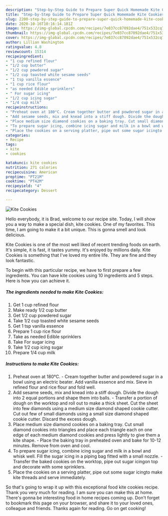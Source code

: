 ```yaml
---
description: "Step-by-Step Guide to Prepare Super Quick Homemade Kite Cookies"
title: "Step-by-Step Guide to Prepare Super Quick Homemade Kite Cookies"
slug: 2200-step-by-step-guide-to-prepare-super-quick-homemade-kite-cookies
date: 2020-10-16T10:16:14.181Z
image: https://img-global.cpcdn.com/recipes/7e037cc87092dae4/751x532cq70/kite-cookies-recipe-main-photo.jpg
thumbnail: https://img-global.cpcdn.com/recipes/7e037cc87092dae4/751x532cq70/kite-cookies-recipe-main-photo.jpg
cover: https://img-global.cpcdn.com/recipes/7e037cc87092dae4/751x532cq70/kite-cookies-recipe-main-photo.jpg
author: Lillian Washington
ratingvalue: 4.8
reviewcount: 15314
recipeingredient:
- "1 cup refined flour"
- "1/2 cup butter"
- "1/2 cup powdered sugar"
- "1/2 cup toasted white sesame seeds"
- "1 tsp vanilla essence"
- "1 cup rice flour"
- "as needed Edible sprinklers"
- " For sugar icing"
- "1/2 cup icing sugar"
- "1/4 cup milk"
recipeinstructions:
- "Preheat oven at 180°C. Cream together butter and powdered sugar in a bowl using an electric beater. Add vanilla essence and mix. Sieve in refined flour and rice flour and fold well."
- "Add sesame seeds, mix and knead into a stiff dough. Divide the dough into 2 equal portions and shape them into balls. Transfer a portion of dough on the worktop and roll out to make a thick sheet. Cut the sheet into few diamonds using a medium size diamond shaped cookie cutter. Cut out few of small diamonds using a small size diamond shaped cookie cutter. Discard the excess dough."
- "Place medium size diamond cookies on a baking tray. Cut small diamond cookies into triangles and place each triangle each on one edge of each medium diamond cookies and press lightly to give them a kite shape. Place the baking tray in preheated oven and bake for 10-12 minutes. Remove from oven and cool."
- "To prepare sugar icing, combine icing sugar and milk in a bowl and whisk well. Fill the sugar icing in a piping bag fitted with a small nozzle. Transfer the baked cookies on the worktop, pipe out sugar icingon top and decorate with some sprinklers."
- "Place the cookies on a serving platter, pipe out some sugar icingto make kite threads and serve immediately."
categories:
- Recipe
tags:
- kite
- cookies

katakunci: kite cookies 
nutrition: 271 calories
recipecuisine: American
preptime: "PT21M"
cooktime: "PT42M"
recipeyield: "4"
recipecategory: Dessert

---
```



![Kite Cookies](https://img-global.cpcdn.com/recipes/7e037cc87092dae4/751x532cq70/kite-cookies-recipe-main-photo.jpg)

Hello everybody, it is Brad, welcome to our recipe site. Today, I will show you a way to make a special dish, kite cookies. One of my favorites. This time, I am going to make it a bit unique. This is gonna smell and look delicious.



Kite Cookies is one of the most well liked of recent trending foods on earth. It's simple, it is fast, it tastes yummy. It's enjoyed by millions daily. Kite Cookies is something that I've loved my entire life. They are fine and they look fantastic.


To begin with this particular recipe, we have to first prepare a few ingredients. You can have kite cookies using 10 ingredients and 5 steps. Here is how you can achieve it.

<!--inarticleads1-->

##### The ingredients needed to make Kite Cookies:

1. Get 1 cup refined flour
1. Make ready 1/2 cup butter
1. Get 1/2 cup powdered sugar
1. Take 1/2 cup toasted white sesame seeds
1. Get 1 tsp vanilla essence
1. Prepare 1 cup rice flour
1. Take as needed Edible sprinklers
1. Take  For sugar icing
1. Take 1/2 cup icing sugar
1. Prepare 1/4 cup milk




<!--inarticleads2-->

##### Instructions to make Kite Cookies:

1. Preheat oven at 180°C. - Cream together butter and powdered sugar in a bowl using an electric beater. Add vanilla essence and mix. Sieve in refined flour and rice flour and fold well.
1. Add sesame seeds, mix and knead into a stiff dough. Divide the dough into 2 equal portions and shape them into balls. - Transfer a portion of dough on the worktop and roll out to make a thick sheet. Cut the sheet into few diamonds using a medium size diamond shaped cookie cutter. Cut out few of small diamonds using a small size diamond shaped cookie cutter. Discard the excess dough.
1. Place medium size diamond cookies on a baking tray. Cut small diamond cookies into triangles and place each triangle each on one edge of each medium diamond cookies and press lightly to give them a kite shape. - Place the baking tray in preheated oven and bake for 10-12 minutes. Remove from oven and cool.
1. To prepare sugar icing, combine icing sugar and milk in a bowl and whisk well. Fill the sugar icing in a piping bag fitted with a small nozzle. - Transfer the baked cookies on the worktop, pipe out sugar icingon top and decorate with some sprinklers.
1. Place the cookies on a serving platter, pipe out some sugar icingto make kite threads and serve immediately.




So that's going to wrap it up with this exceptional food kite cookies recipe. Thank you very much for reading. I am sure you can make this at home. There's gonna be interesting food in home recipes coming up. Don't forget to bookmark this page on your browser, and share it to your loved ones, colleague and friends. Thanks again for reading. Go on get cooking!
